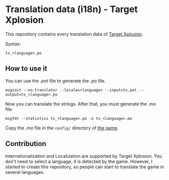# Translation data (i18n) - Target Xplosion #

This repository contains every translation data of
[Target Xplosion](https://github.com/Gumichan01/target-xplosion).

Syntax:

    tx_<language>.po


## How to use it ##

You can use the *.pot* file to generate the *.po* file.

    msginit --no-translator --locale=<language> --input=tx.pot --output=tx_<language>.po

Now you can translate the strings.
After that, you must generate the *.mo* file.

    msgfmt --statistics tx_<language>.po -o tx_<language>.mo


Copy the *.mo* file in the `config/` directory of [the game](https://github.com/Gumichan01/target-xplosion).

## Contribution ##

Internationalization and Localization are supported by Target Xplosion.
You don't need to select a language, it is detected by the game.
However, I started to create this repository, so people can start to translate
the game in several languages.
